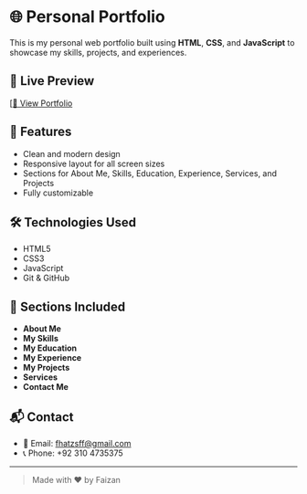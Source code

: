 
# 🌐 Personal Portfolio

This is my personal web portfolio built using **HTML**, **CSS**, and **JavaScript** to showcase my skills, projects, and experiences.

## 🚀 Live Preview

[[🔗 View Portfolio](https://faizanahmedreal.netlify.app/)

## 📁 Features

- Clean and modern design
- Responsive layout for all screen sizes
- Sections for About Me, Skills, Education, Experience, Services, and Projects
- Fully customizable

## 🛠️ Technologies Used

- HTML5
- CSS3
- JavaScript
- Git & GitHub

## 📌 Sections Included

- **About Me**
- **My Skills**
- **My Education**
- **My Experience**
- **My Projects**
- **Services**
- **Contact Me**
## 📬 Contact

- 📧 Email: fhatzsff@gmail.com
- 📞 Phone: +92 310 4735375

---

> Made with ❤️ by Faizan

 
 
